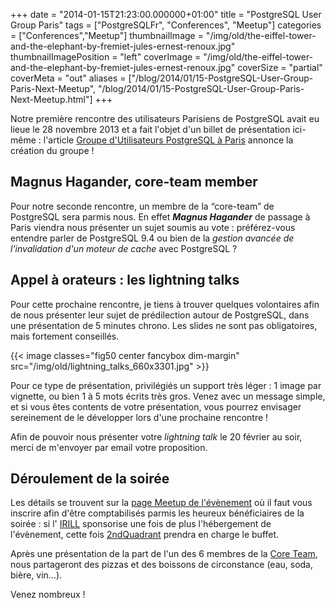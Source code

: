 +++
date = "2014-01-15T21:23:00.000000+01:00"
title = "PostgreSQL User Group Paris"
tags = ["PostgreSQLFr", "Conferences", "Meetup"]
categories = ["Conferences","Meetup"]
thumbnailImage = "/img/old/the-eiffel-tower-and-the-elephant-by-fremiet-jules-ernest-renoux.jpg"
thumbnailImagePosition = "left"
coverImage = "/img/old/the-eiffel-tower-and-the-elephant-by-fremiet-jules-ernest-renoux.jpg"
coverSize = "partial"
coverMeta = "out"
aliases = ["/blog/2014/01/15-PostgreSQL-User-Group-Paris-Next-Meetup",
           "/blog/2014/01/15-PostgreSQL-User-Group-Paris-Next-Meetup.html"]
+++

Notre première rencontre des utilisateurs Parisiens de PostgreSQL avait eu
lieue le 28 novembre 2013 et a fait l'objet d'un billet de présentation
ici-même : l'article 
[Groupe d'Utilisateurs PostgreSQL à Paris](/blog/2013/11/22-PostgreSQL-User-Group-Paris) annonce la
création du groupe !



## Magnus Hagander, core-team member

Pour notre seconde rencontre, un membre de la “core-team” de PostgreSQL sera
parmis nous. En effet 
***Magnus Hagander*** de passage à Paris viendra nous
présenter un sujet soumis au vote : préférez-vous entendre parler de
PostgreSQL 9.4 ou bien de la 
*gestion avancée de l'invalidation d'un moteur
de cache* avec PostgreSQL ?


## Appel à orateurs : les lightning talks

Pour cette prochaine rencontre, je tiens à trouver quelques volontaires afin
de nous présenter leur sujet de prédilection autour de PostgreSQL, dans une
présentation de 5 minutes chrono. Les slides ne sont pas obligatoires, mais
fortement conseillés.


{{< image classes="fig50 center fancybox dim-margin" src="/img/old/lightning_talks_660x3301.jpg" >}}


Pour ce type de présentation, privilégiés un support très léger : 1 image
par vignette, ou bien 1 à 5 mots écrits très gros. Venez avec un message
simple, et si vous êtes contents de votre présentation, vous pourrez
envisager sereinement de le développer lors d'une prochaine rencontre !

Afin de pouvoir nous présenter votre 
*lightning talk* le 20 février au soir,
merci de m'envoyer par email votre proposition.


## Déroulement de la soirée

Les détails se trouvent sur la 
[page Meetup de l'évènement](http://www.meetup.com/PostgreSQL-User-Group-Paris/events/160756842/) où il faut vous
inscrire afin d'être comptabilisés parmis les heureux bénéficiaires de la
soirée : si l'
[IRILL](http://www.irill.org/) sponsorise une fois de plus l'hébergement de
l'évènement, cette fois 
[2ndQuadrant](http://2ndquadrant.fr/) prendra en charge le buffet.

Après une présentation de la part de l'un des 6 membres de la 
[Core Team](http://www.postgresql.org/community/contributors/),
nous partageront des pizzas et des boissons de circonstance (eau, soda,
bière, vin…).

Venez nombreux !
